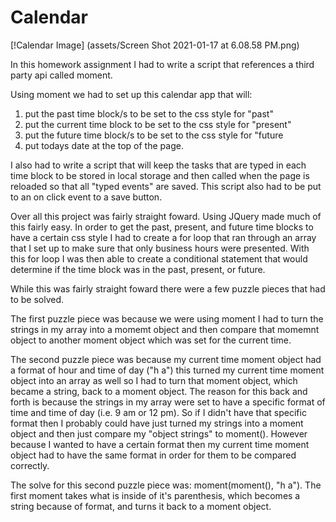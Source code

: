 # Calendar

[!Calendar Image] (assets/Screen Shot 2021-01-17 at 6.08.58 PM.png)

In this homework assignment I had to write a script that references a third party api called moment. 

Using moment we had to set up this calendar app that will:
  1) put the past time block/s to be set to the css style for "past"
  2) put the current time block to be set to the css style for "present"
  3) put the future time block/s to be set to the css style for "future
  4) put todays date at the top of the page.
  
I also had to write a script that will keep the tasks that are typed in each time block to be stored in local storage and then called when the page is reloaded so that all "typed events" are saved. This script also had to be put to an on click event to a save button. 

Over all this project was fairly straight foward. Using JQuery made much of this fairly easy. In order to get the past, present, and future time blocks to have a certain css style I had to create a for loop that ran through an array that I set up to make sure that only business hours were presented. With this for loop I was then able to create a conditional statement that would determine if the time block was in the past, present, or future. 

While this was fairly straight foward there were a few puzzle pieces that had to be solved. 

The first puzzle piece was because we were using moment I had to turn the strings in my array into a momemt object and then compare that momemnt object to another moment object which was set for the current time. 

The second puzzle piece was because my current time moment object had a format of hour and time of day ("h a") this turned my current time moment object into an array as well so I had to turn that moment object, which became a string, back to a moment object. The reason for this back and forth is because the strings in my array were set to have a specific format of time and time of day (i.e. 9 am or 12 pm). So if I didn't have that specific format then I probably could have just turned my strings into a moment object and then just compare my "object strings" to moment(). However because I wanted to have a certain format then my current time moment object had to have the same format in order for them to be compared correctly. 

The solve for this second puzzle piece was: moment(moment(), "h a"). The first moment takes what is inside of it's parenthesis, which becomes a string because of format, and turns it back to a moment object. 

